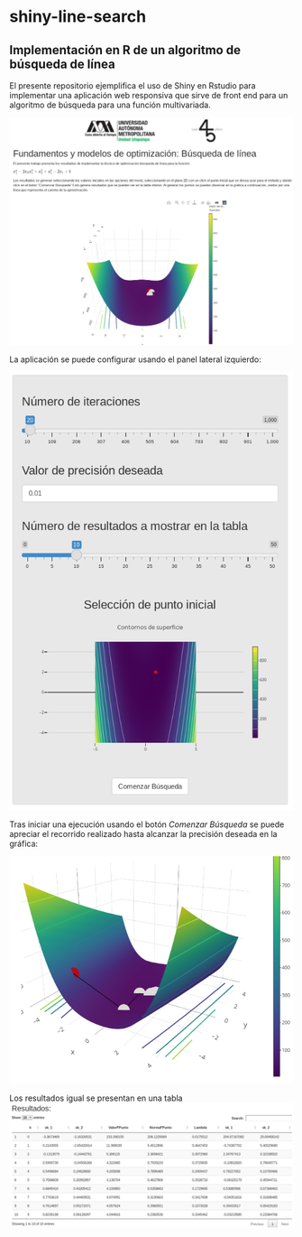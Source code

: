 # shiny-line-search
## Implementación en R de un algoritmo de búsqueda de línea

El presente repositorio ejemplifica el uso de Shiny en Rstudio para implementar una aplicación web responsiva que sirve de front end para un algoritmo de búsqueda para una función multivariada.

![Pantalla principal](./.images/main.png)

La aplicación se puede configurar usando el panel lateral izquierdo:

![Panel](./.images/config.png)

Tras iniciar una ejecución usando el botón *Comenzar Búsqueda* se puede apreciar el recorrido realizado hasta alcanzar la precisión deseada en la gráfica:

![Panel](./.images/zoom.png)

Los resultados igual se presentan en una tabla
![Panel](./.images/tabla.png)